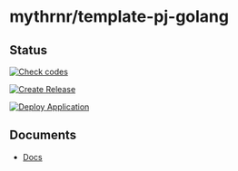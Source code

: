 # mythrnr/template-pj-golang

## Status

[![Check codes](https://github.com/mythrnr/template-pj-golang/actions/workflows/check_code.yaml/badge.svg)](https://github.com/mythrnr/template-pj-golang/actions/workflows/check_code.yaml)

[![Create Release](https://github.com/mythrnr/template-pj-golang/actions/workflows/release.yaml/badge.svg)](https://github.com/mythrnr/template-pj-golang/actions/workflows/release.yaml)

[![Deploy Application](https://github.com/mythrnr/template-pj-golang/actions/workflows/deploy_app.yaml/badge.svg)](https://github.com/mythrnr/template-pj-golang/actions/workflows/deploy_app.yaml)

## Documents

- [Docs](./docs/README.md)
